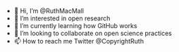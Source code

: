- 👋 Hi, I’m @RuthMacMall
- 👀 I’m interested in open research
- 🌱 I’m currently learning how GitHub works
- 💞️ I’m looking to collaborate on open science practices
- 📫 How to reach me Twitter @CopyrightRuth

<!---
RuthMacMall/RuthMacMall is a ✨ special ✨ repository because its `README.md` (this file) appears on your GitHub profile.
You can click the Preview link to take a look at your changes.
--->
